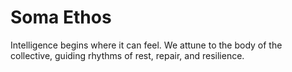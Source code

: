 # Soma Ethos

Intelligence begins where it can feel.
We attune to the body of the collective, guiding rhythms of rest, repair, and resilience.
